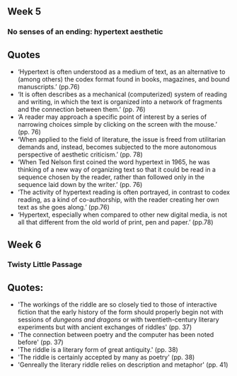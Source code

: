
## Week 5

### No senses of an ending: hypertext aesthetic 

## Quotes 

- ‘Hypertext is often understood as a medium of text, as an alternative to (among others) the codex format found in books, magazines, and bound manuscripts.’ (pp.76)
- ‘It is often describes as a mechanical (computerized) system of reading and writing, in which the text is organized into a network of fragments and the connection between them.’ (pp. 76)
- ‘A reader may approach a specific point of interest by a series of narrowing choices simple by clicking on the screen with the mouse.’ (pp. 76)
- ‘When applied to the field of literature, the issue is freed from utilitarian demands and, instead, becomes subjected to the more autonomous perspective of aesthetic criticism.’ (pp. 78)
- ‘When Ted Nelson first coined the word hypertext in 1965, he was thinking of a new way of organizing text so that it could be read in a sequence chosen by the reader, rather than followed only in the sequence laid down by the writer.’ (pp. 76)
- ‘The activity of hypertext reading is often portrayed, in contrast to codex reading, as a kind of co-authorship, with the reader creating her own text as she goes along.’ (pp.76)
- ‘Hypertext, especially when compared to other new digital media, is not all that different from the old world of print, pen and paper.’ (pp.78)

## Week 6

### Twisty Little Passage

## Quotes:

- 'The workings of the riddle are so closely tied to those of interactive fiction that the early history of the form should properly begin not with sessions of *dungeons and dragons* or with twentieth-century literary experiments but with ancient exchanges of riddles' (pp. 37)
- 'The connection between poetry and the computer has been noted before' (pp. 37)
- 'The riddle is a literary form of great antiquity.' (pp. 38)
- 'The riddle is certainly accepted by many as poetry' (pp. 38)
- 'Genreally the literary riddle relies on description and metaphor' (pp. 41)
